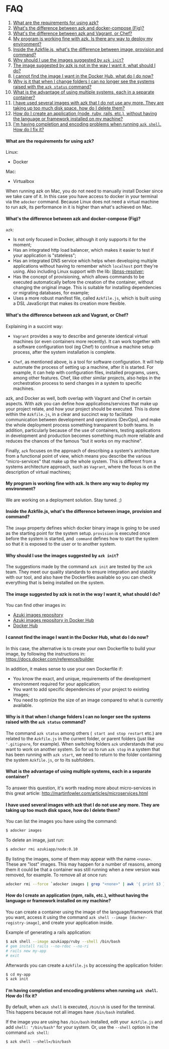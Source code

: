 # FAQ

1. [What are the requirements for using azk?](README.html#what-are-the-requirements-for-using-azk)
1. [What's the difference between azk and docker-compose (Fig)?](README.html#whats-the-difference-between-azk-and-docker-compose-fig)
1. [What's the difference between azk and Vagrant, or Chef?](README.html#whats-the-difference-between-azk-and-vagrant-or-chef)
1. [My program is working fine with azk. Is there any way to deploy my environment?](README.html#my-program-is-working-fine-with-azk-is-there-any-way-to-deploy-my-environment)
1. [Inside the Azkfile.js, what's the difference between image, provision and command?](README.html#inside-the-azkfilejs-whats-the-difference-between-image-provision-and-command)
1. [Why should I use the images suggested by `azk init`?](README.html#why-should-i-use-the-images-suggested-by-azk-init)
1. [The image suggested by azk is not in the way I want it, what should I do?](README.html#the-image-suggested-by-azk-is-not-in-the-way-i-want-it-what-should-i-do)
1. [I cannot find the image I want in the Docker Hub, what do I do now?](README.html#i-cannot-find-the-image-i-want-in-the-docker-hub-what-do-i-do-now)
1. [Why is it that when I change folders I can no longer see the systems raised with the `azk status` command?](README.html#why-is-it-that-when-i-change-folders-i-can-no-longer-see-the-systems-raised-with-the-azk-status-command)
1. [What is the advantage of using multiple systems, each in a separate container?](README.html#what-is-the-advantage-of-using-multiple-systems-each-in-a-separate-container)
1. [I have used several images with azk that I do not use any more. They are taking up too much disk space, how do I delete them?](README.html#i-have-used-several-images-with-azk-that-i-do-not-use-any-more-they-are-taking-up-too-much-disk-space-how-do-i-delete-them)
1. [How do I create an application (node, ruby, rails, etc.), without having the language or framework installed on my machine?](README.html#how-do-i-create-an-application-node-ruby-rails-etc-without-having-the-language-or-framework-installed-on-my-machine)
1. [I'm having completion and encoding problems when running `azk shell`. How do I fix it?](README.html#im-having-completion-and-encoding-problems-when-running-azk-shell-how-do-i-fix-it)

#### What are the requirements for using azk?

Linux:
- Docker

Mac:
- Virtualbox

When running azk on Mac, you do not need to manually install Docker since we take care of it. In this case you have access to docker in your terminal via the `adocker` command. Because Linux does not need a virtual machine to run azk, its performance in it is higher than what's achieved on Mac.

#### What's the difference between azk and docker-compose (Fig)?

`azk`:

- Is not only focused in Docker, although it only supports it for the moment;
- Has an integrated http load balancer, which makes it easier to test if your application is "stateless";
- Has an integrated DNS service which helps when developing multiple applications without having to remember which `localhost` port they're using. Also including Linux support with the lib: [libnss-resolver](https://github.com/azukiapp/libnss-resolver);
- Has the concept of provisioning, which allows commands to be executed automatically before the creation of the container, without changing the original image. This is suitable for installing dependencies or migrating databases, for example;
- Uses a more robust manifest file, called `Azkfile.js`, which is built using a DSL JavaScript that makes its creation more flexible.

#### What's the difference between azk and Vagrant, or Chef?

Explaining in a succint way:

- `Vagrant` provides a way to describe and generate identical virtual machines (or even containers more recently). It can work together with a software configuration tool (eg Chef) to continue a machine setup process, after the system installation is complete.

- `Chef`, as mentioned above, is a tool for software configuration. It will help automate the process of setting up a machine, after it is started. For example, it can help with configuration files, installed programs, users, among other features. Chef, like other similar projects, also helps in the orchestration process to send changes in a system to specific machines.

azk, and Docker as well, both overlap with Vagrant and Chef in certain aspects. With azk you can define how applications/services that make up your project relate, and how your project should be executed. This is done within the `Azkfile.js`, in a clear and succinct way to facilitate communication between development and operations (DevOps), and make the whole deployment process something transparent to both teams. In addition, particularly because of the use of containers, testing applications in development and production becomes something much more reliable and reduces the chances of the famous "but it works on my machine".

Finally, `azk` focuses on the approach of describing a system's architecture from a functional point of view, which means you describe the various "micro-services" that make up the whole system. This is different from a systems architecture approach, such as `Vagrant`, where the focus is on the description of virtual machines;

#### My program is working fine with azk. Is there any way to deploy my environment?

We are working on a deployment solution. Stay tuned. ;)

#### Inside the Azkfile.js, what's the difference between image, provision and command?

The `image` property defines which docker binary image is going to be used as the starting point for the system setup. `provision` is executed once before the system is started, and` command` defines how to start the system so that it is exposed to the user or to another system.

#### Why should I use the images suggested by `azk init`?

The suggestions made by the command `azk init` are tested by the `azk` team. They meet our quality standards to ensure integration and stability with our tool, and also have the Dockerfiles available so you can check everything that is being installed on the system.

#### The image suggested by azk is not in the way I want it, what should I do?

You can find other images in:
- [Azuki images repository](http://images.azk.io/)
- [Azuki images repository in Docker Hub](https://registry.hub.docker.com/u/azukiapp)
- [Docker Hub](https://registry.hub.docker.com/)

#### I cannot find the image I want in the Docker Hub, what do I do now?

In this case, the alternative is to create your own Dockerfile to build your image, by following the instructions in: https://docs.docker.com/reference/builder

In addition, it makes sense to use your own Dockerfile if:

- You know the exact, and unique, requirements of the development environment required for your application;
- You want to add specific dependencies of your project to existing images;
- You need to optimize the size of an image compared to what is currently available.

#### Why is it that when I change folders I can no longer see the systems raised with the `azk status` command?

The command `azk status` among others (` start and stop restart` etc.) are related to the `Azkfile.js` in the current folder, or parent folders (just like `'.gitignore`, for example). When switching folders `azk` understands that you want to work on another system. So for us to run `azk stop` in a system that has been running with `azk start`, we need to return to the folder containing the system `Azkfile.js`, or to its subfolders.

#### What is the advantage of using multiple systems, each in a separate container?

To answer this question, it's worth reading more about micro-services in this great article: http://martinfowler.com/articles/microservices.html

#### I have used several images with azk that I do not use any more. They are taking up too much disk space, how do I delete them?

You can list the images you have using the command:

```sh
$ adocker images
```

To delete an image, just run:

```sh
$ adocker rmi azukiapp/node:0.10
```

By listing the images, some of them may appear with the name `<none>`. These are "lost" images. This may happen for a number of reasons, among them it could be that a container was still running when a new version was removed, for example. To remove all at once run:

```sh
adocker rmi --force `adocker images | grep "<none>" | awk '{ print $3 }'`
```

#### How do I create an application (npm, rails, etc.), without having the language or framework installed on my machine?

You can create a container using the image of the language/framework that you want, access it using the command `azk shell --image [docker-registry-image]`, and create your application inside.

Example of generating a rails application:

```sh
$ azk shell --image azukiapp/ruby --shell /bin/bash
# gem install rails --no-rdoc --no-ri
# rails new my-app
# exit
```

Afterwards you can create a `Azkfile.js` by accessing the application folder:

```sh
$ cd my-app
$ azk init
```

#### I'm having completion and encoding problems when running `azk shell`. How do I fix it?

By default, when `azk shell` is executed, `/bin/sh` is used for the terminal. This happens because not all images have `/bin/bash` installed.

If the image you are using has `/bin/bash` installed, edit your` Azkfile.js` and add `shell: "/bin/bash"` for your system. Or, use the `--shell` option in the command `azk shell`:

```shell
$ azk shell --shell=/bin/bash
```
